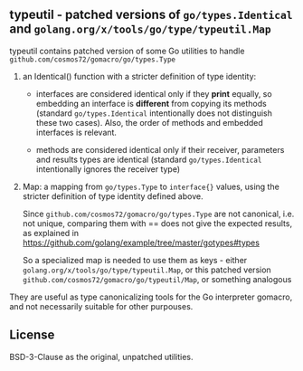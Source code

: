 ## typeutil - patched versions of `go/types.Identical` and `golang.org/x/tools/go/type/typeutil.Map`

typeutil contains patched version of some Go utilities to handle `github.com/cosmos72/gomacro/go/types.Type`

1. an Identical() function with a stricter definition of type identity:

   * interfaces are considered identical only if they **print** equally,
     so embedding an interface is **different** from copying its methods
     (standard `go/types.Identical` intentionally does not distinguish
     these two cases). Also, the order of methods and embedded interfaces
	 is relevant.

   * methods are considered identical only if their receiver, parameters
     and results types are identical (standard `go/types.Identical`
     intentionally ignores the receiver type)

2. Map: a mapping from `go/types.Type` to `interface{}` values,
   using the stricter definition of type identity defined above.

   Since `github.com/cosmos72/gomacro/go/types.Type` are not canonical,
   i.e. not unique, comparing them with == does not give the expected results,
   as explained in https://github.com/golang/example/tree/master/gotypes#types

   So a specialized map is needed to use them as keys - either
   `golang.org/x/tools/go/type/typeutil.Map`, or this patched version
   `github.com/cosmos72/gomacro/go/typeutil/Map`, or something analogous

They are useful as type canonicalizing tools for the Go interpreter gomacro,
and not necessarily suitable for other purpouses.

## License

BSD-3-Clause as the original, unpatched utilities.

